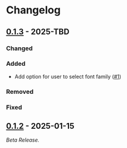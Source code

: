 # Changelog

<!--------------------------------------------------------------------->

## [0.1.3][0.1.3] - 2025-TBD

### Changed

### Added

* Add option for user to select font family ([#1][issue1])

### Removed

### Fixed

<!--------------------------------------------------------------------->

## [0.1.2][0.1.2] - 2025-01-15

_Beta Release._

[0.1.2]: https://github.com/geozeke/smvp/releases/tag/v0.1.2
[issue1]: https://github.com/geozeke/smvp/issues/1
[0.1.3]: https://github.com/geozeke/smvp/releases/tag/v0.1.3
